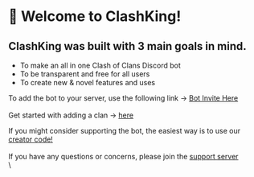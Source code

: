 # 👋 Welcome to ClashKing!

## ClashKing was built with 3 main goals in mind.

* To make an all in one Clash of Clans Discord bot
* To be transparent and free for all users
* To create new & novel features and uses&#x20;

To add the bot to your server, use the following link -> [Bot Invite Here](https://discord.com/api/oauth2/authorize?client\_id=824653933347209227\&permissions=8\&scope=bot%20applications.commands)\
\
Get started with adding a clan -> [here](clan-setups/adding-a-clan.md)

If you might consider supporting the bot, the easiest way is to use our [creator code!](https://link.clashofclans.com/en?action=SupportCreator\&id=clashking)\
\
If you have any questions or concerns, please join the [support server](https://discord.gg/clashking)\
\


###
